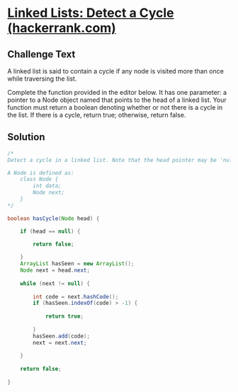 # [Linked Lists: Detect a Cycle (hackerrank.com)](https://www.hackerrank.com/challenges/ctci-array-left-rotation/problem) 

## Challenge Text

A linked list is said to contain a cycle if any node is visited more than once while traversing the list.

Complete the function provided in the editor below. It has one parameter: a pointer to a Node object named  that points to the head of a linked list. Your function must return a boolean denoting whether or not there is a cycle in the list. If there is a cycle, return true; otherwise, return false.

## Solution

```java
/*
Detect a cycle in a linked list. Note that the head pointer may be 'null' if the list is empty.

A Node is defined as: 
    class Node {
        int data;
        Node next;
    }
*/

boolean hasCycle(Node head) {

    if (head == null) {

        return false;
        
    }
    ArrayList hasSeen = new ArrayList();
    Node next = head.next;
    
    while (next != null) {
        
        int code = next.hashCode();
        if (hasSeen.indexOf(code) > -1) {
            
            return true;
            
        }
        hasSeen.add(code);
        next = next.next;
        
    }
    
    return false;    
    
}

```

